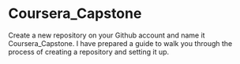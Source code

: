 # Coursera_Capstone
Create a new repository on your Github account and name it Coursera_Capstone. I have prepared a guide to walk you through the process of creating a repository and setting it up. 
